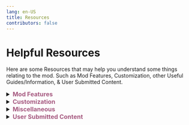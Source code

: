 ```yaml
---
lang: en-US
title: Resources
contributors: false
---
```


# Helpful Resources

Here are some Resources that may help you understand some things relating to the mod. Such as Mod Features, Customization, other Useful Guides/Information, & User Submitted Content.

<font size=3em>
<details>
<summary><b><font color=#a65a80>Mod Features</font></b></summary>
<details>
<summary><b><font color=gray>Hot-Keys</font></b></summary>
Below is a list of Hot-Keys that you can use to make your experience better while playing Town of Host: Enhanced. You can use these Hot-Keys to perform certain actions.<br>
<details>
<summary><b><font color=#996d6d>Everyone</font></b></summary>
<details>
<summary><b><font color=#8a5353>Everyone - General</font></b></summary>
<table>
<tr>
<td align="center"> <b>Hot-Key</b></td>
<td align="center"> <b>Function</b></td>
</tr>
<tr>
<td><kbd>LeftAlt</kbd> + <kbd>Return</kbd></td>
<td>Switch to Fullscreen.</td>
</tr>
<tr>
<td><kbd>LeftAlt</kbd> + <kbd>F4</kbd></td>
<td>Use the Secret Town of Host: Enhanced Exclusive Role.</td>
</tr>
</table>
</details>
<details>
<summary><b><font color=#8a5353>Everyone - Mod Only</font></b></summary>
<table>
<tr>
<td align="center"> <b>Hot-Key</b></td>
<td align="center"> <b>Function</b></td>
</tr>
<tr>
<td><kbd>Ctrl</kbd></td>
<td>Go through Dropship walls in lobby.</td>
</tr>
<tr>
<td><kbd>Tab</kbd></td>
<td>Do next page.</td>
</tr>
<tr>
<td><kbd>F1</kbd></td>
<td>Show role info.</td>
</tr>
<tr>
<td><kbd>F2</kbd></td>
<td>Show add-ons info.</td>
</tr>
<tr>
<td><kbd>F3</kbd></td>
<td>Show role settings.</td>
</tr>
<tr>
<td><kbd>F4</kbd></td>
<td>Show add-ons settings.</td>
</tr>
<tr>
<td><kbd>F10</kbd></td>
<td>Open the game directory.</td>
</tr>
<tr>
<td><kbd>F5</kbd> + <kbd>T</kbd></td>
<td>Reload Custom Translations.</td>
</tr>
<tr>
<td><kbd>F5</kbd> + <kbd>X</kbd></td>
<td>Export Custom Translations and Role Colors.</td>
</tr>
<tr>
<td><kbd>F11</kbd> + <kbd>LeftAlt</kbd></td>
<td>Change the resolution.</td>
</tr>
<tr>
<td><kbd>F1</kbd> + <kbd>LeftCtrl</kbd></td>
<td>Send logs.</td>
</tr>
<tr>
<td><kbd>LeftAlt</kbd> + <kbd>C</kbd></td>
<td>Copy current settings.</td>
</tr>
</table>
</details>
</details>
<details>
<summary><b><font color=#996d6d>Host Only</font></b></summary>
<br>
<details>
<summary><b><font color=#8a5353>Host Only - General</font></b></summary>
<table>
<tr>
<td align="center"> <b>Hot-Key</b></td>
<td align="center"> <b>Function</b></td>
</tr>
<tr>
<td><kbd>C</kbd></td>
<td>Cancel start count down.</td>
</tr>
<tr>
<td><kbd>G</kbd></td>
<td>Show intro.</td>
</tr>
<tr>
<td><kbd>I</kbd></td>
<td>Get Present Coordinate.</td>
</tr>
<tr>
<td><kbd>F6</kbd></td>
<td>Force end meeting & count votes.</td>
</tr>
<tr>
<td><kbd>LeftShift</kbd></td>
<td>Force start game.</td>
</tr>
<tr>
<td><kbd>LeftCtrl</kbd> + <kbd>LMB</kbd></td>
<td>Kill hovered player.</td>
</tr>
<tr>
<td><kbd>N</kbd> + <kbd>LeftCtrl</kbd></td>
<td>Displays the currently valid settings.</td>
</tr>
<tr>
<td><kbd>Return</kbd> + <kbd>C</kbd> + <kbd>LeftShift</kbd></td>
<td>Show chat.</td>
</tr>
<tr>
<td><kbd>Return</kbd> + <kbd>L</kbd> + <kbd>LeftShift</kbd></td>
<td>Force end game.</td>
</tr>
<tr>
<td><kbd>Return</kbd> + <kbd>M</kbd> + <kbd>LeftShift</kbd></td>
<td>Force start/end meeting.</td>
</tr>
<tr>
<td><kbd>LeftCtrl</kbd> + <kbd>LeftShift</kbd> + <kbd>E</kbd> + <kbd>Return</kbd></td>
<td>Suicide.</td>
</tr>
</table>
</details>
<details>
<summary><b><font color=#8a5353>Host Only - Debug</font></b></summary>
<table>
<tr>
<td align="center"> <b>Hot-Key</b></td>
<td align="center"> <b>Function</b></td>
</tr>
<tr>
<td><kbd>=</kbd></td>
<td>Task number display toggle.</td>
</tr>
<tr>
<td><kbd>B</kbd></td>
<td>All players exit vent.</td>
</tr>
<tr>
<td><kbd>C</kbd></td>
<td>All players enter vent.</td>
</tr>
<tr>
<td><kbd>N</kbd></td>
<td>Clear vent.</td>
</tr>
<tr>
<td><kbd>P</kbd></td>
<td>Get Position.</td>
</tr>
<tr>
<td><kbd>Y</kbd></td>
<td>Force sync custom settings.</td>
</tr>
<tr>
<td><kbd>F2</kbd> + <kbd>LeftCtrl</kbd></td>
<td>Whether the toggle log is also output in the game.</td>
</tr>
<tr>
<td><kbd>LeftShift</kbd> + <kbd>V</kbd> + <kbd>Return</kbd></td>
<td>Teleport all players to the host.</td>
</tr>
<tr>
<td><kbd>Return</kbd> + <kbd>F</kbd> + <kbd>LeftShift</kbd></td>
<td>Kill flash.</td>
</tr>
<tr>
<td><kbd>Return</kbd> + <kbd>V</kbd> + <kbd>LeftShift</kbd></td>
<td>Clear self vote only in local game.</td>
</tr>
<tr>
<td><kbd>Return</kbd> + <kbd>D</kbd> + <kbd>LeftShift</kbd></td>
<td>Open all the doors in Airship map.</td>
</tr>
<tr>
<td><kbd>Return</kbd> + <kbd>K</kbd> + <kbd>LeftShift</kbd></td>
<td>Set kill cooldown to 0 seconds.</td>
</tr>
<tr>
<td><kbd>Return</kbd> + <kbd>T</kbd> + <kbd>LeftShift</kbd></td>
<td>Complete all your tasks.</td>
</tr>
</table>
</details>
</details>

> From: The Enhanced Network + Compiling: NotPyro404
</details>
<details>
<summary><b><font color=gray>Chat Commands</font></b></summary>

Below is a list of commands that you can use to make your experience better while playing Town of Host: Enhanced. You can use these commands in the chat box to perform certain actions.<br>

Note: Commands may be locked behind specific settings, such as /rename for Everyone (Which Hosts <i>usually</i> have disabled).<br><br>

Commands that are italicized are considered "essential" and are recommended for all players.<br>
<details>
<summary><b><font color=#996d6d>Everyone</font></b></summary>
<details>
<summary><b><font color=#8a5353>Everyone - General</font></b></summary>
<table>
<tr>
<td align="center"> <b>Command</b></td>
<td align="center"> <b>Function</b></td>
</tr>
<tr>
<td>/apocinfo</td>
<td>See how Apocalypse roles work.</td>
</tr>
<tr>
<td>/apocalypseinfo</td>
<td>See how Apocalypse roles work.</td>
</tr>
<tr>
<td>/color [color]</td>
<td>Change your Color to any, even if someone's taken it.</td>
</tr>
<tr>
<td>/colour [color]</td>
<td>Change your Color to any, even if someone's taken it.</td>
</tr>
<tr>
<td><b><i>/d</i></b></td>
<td><b>See how you died.</b></td>
</tr>
<tr>
<td><b><i>/death</i></b></td>
<td><b>See how you died.</b></td>
</tr>
<tr>
<td>/ghostinfo</td>
<td>See how Ghost roles work.</td>
</tr>
<tr>
<td>/h</td>
<td>Display out-of-date command info.</td>
</tr>
<tr>
<td>/help</td>
<td>Display out-of-date command info.</td>
</tr>
<tr>
<td>/icon</td>
<td><b>Display icons and what they mean.</b></td>
</tr>
<tr>
<td>/icons</td>
<td>Display icons and what they mean.</td>
</tr>
<tr>
<td>/iconhelp</td>
<td>Display icons and what they mean.</td>
</tr>
<tr>
<td>/kc</td>
<td>See how many killers remain.</td>
</tr>
<tr>
<td>/kcount</td>
<td>See how many killers remain.</td>
</tr>
<tr>
<td>/kh</td>
<td>Display the kill events of the previous round.</td>
</tr>
<tr>
<td>/killlog</td>
<td>Display the kill events of the previous round.</td>
</tr>
<tr>
<td><b><i>/l</i></b></td>
<td><b>Display the results of the previous round.</b></td>
</tr>
<tr>
<td><b><i>/lastresult</i></b></td>
<td><b>Display the results of the previous round.</b></td>
</tr>
<tr>
<td><b><i>/m</i></b></td>
<td><b>See your Role Info.</b></td>
</tr>
<tr>
<td><b><i>/myrole</i></b></td>
<td><b>See your Role Info.</b></td>
</tr>
<tr>
<td>/me</td>
<td>Gives information about the player's Friend Code, PUID, and more.</td>
</tr>
<tr>
<td>/n [r/roles]</td>
<td>Show all enabled roles.</td>
</tr>
<tr>
<td>/now [r/roles]</td>
<td>Show all enabled roles.</td>
</tr>
<tr>
<td>/n [a/all]</td>
<td>Show all enabled settings.</td>
</tr>
<tr>
<td>/now [a/all]</td>
<td>Show all enabled settings.</td>
</tr>
<tr>
<td>/qt</td>
<td>Leave lobby forever.</td>
</tr>
<tr>
<td>/quit</td>
<td>Leave lobby forever.</td>
</tr>
<tr>
<td>/rn [name]</td>
<td>Rename yourself in this session.</td>
</tr>
<tr>
<td>/rename [name]</td>
<td>Rename yourself in this session.</td>
</tr>
<tr>
<td>/r</td>
<td>Display list of active roles.</td>
</tr>
<tr>
<td><b><i>/r [name]</i></b></td>
<td><b>Display info on specified role.</b></td>
</tr>
<tr>
<td><b><i>/role [name]</i></b></td>
<td><b>Display info on specified role.</b></td>
</tr>
<tr>
<td>/rs</td>
<td>Display the roles played of the previous round.</td>
</tr>
<tr>
<td>/rolesummary</td>
<td>Display the roles played of the previous round.</td>
</tr>
<tr>
<td>/sum</td>
<td>Display the roles played of the previous round.</td>
</tr>
<tr>
<td>/summary</td>
<td>Display the roles played of the previous round.</td>
</tr>
<tr>
<td>/t [title]</td>
<td>Display a template.</td>
</tr>
<tr>
<td>/template [title]</td>
<td>Display a template.</td>
</tr>
<tr>
<td>/tpin</td>
<td>TP In the Dropship.</td>
</tr>
<tr>
<td>/tpout</td>
<td>TP Out the Dropship.</td>
</tr>
<tr>
<td>/vote</td>
<td>Vote any player you wish.</td>
</tr>
<tr>
<td>/win</td>
<td>Display the players that won the previous round.</td>
</tr>
<tr>
<td>/winner</td>
<td>Display the players that won the previous round.</td>
</tr>
<tr>
<td>/xf</td>
<td>Fix when names cover chat.</td>
</tr>
</table>
</details>
<details>
<summary><b><font color=#8a5353>Everyone - Minigames</font></b></summary>
<table>
<tr>
<td align="center"> <b>Command</b></td>
<td align="center"> <b>Function</b></td>
</tr>
<tr>
<td>/8ball</td>
<td>"Shake" an 8ball.</td>
</tr>
<tr>
<td>/coinflip</td>
<td>Flip a Coin.</td>
</tr>
<tr>
<td>/gno [#]</td>
<td>Guess the Number.</td>
</tr>
<tr>
<td>/rand [#] [#]</td>
<td>Generate Random Number between the 2 values you gave.</td>
</tr>
<tr>
<td>/rps</td>
<td>Play Rock Paper Scissors.</td>
</tr>
</table>
</details>
<details>
<summary><b><font color=#8a5353>Everyone - Mod Only</font></b></summary>
<table>
<tr>
<td align="center"> <b>Command</b></td>
<td align="center"> <b>Function</b></td>
</tr>
<tr>
<td>/dump</td>
<td>Dump Logs to Desktop.</td>
</tr>
<tr>
<td>/v</td>
<td>Check all player's mod version.</td>
</tr>
<tr>
<td>/version</td>
<td>Check all player's mod version.</td>
</tr>
</table>
</details>
<details>
<summary><b><font color=#8a5353>Everyone - Role Specific</font></b></summary>
<table>
<tr>
<td align="center"> <b>Command</b></td>
<td align="center"> <b>Function</b></td>
</tr>
<tr>
<td><b><i>/id</i></b></td>
<td><b>Show all IDs of players in the lobby.</b></td>
</tr>
<tr>
<td>/answer [ⓐ/ⓑ/ⓒ]</td>
<td>Answer the Quizmaster's question if they've targeted you.</td>
</tr>
<tr>
<td>/qmquiz</td>
<td>Re-send the Quizmaster's question if you need to see it again.</td>
</tr>
<tr>
<td>/bt [ID] [role]</td>
<td>Guess the Role of another Player.</td>
</tr>
<tr>
<td>/cmp [ID] [ID]</td>
<td>Compare the alignments of two players as Inspector.</td>
</tr>
<tr>
<td>/duel [⓪/①/②]</td>
<td>Participate in a Pirate duel.</td>
</tr>
<tr>
<td>/finish</td>
<td>End a meeting as President.</td>
</tr>
<tr>
<td>/reveal</td>
<td>Reveal yourself as President.</td>
</tr>
<tr>
<td>/ret [ID]</td>
<td>Retribute a player as Retributionist.</td>
</tr>
<tr>
<td>/rv [ID]</td>
<td>Revenge a player as Nemesis.</td>
</tr>
<tr>
<td>/sw [ID] [ID]</td>
<td>Choose 2 players to Swap as Swapper.</td>
</tr>
<tr>
<td>/tl [ID]</td>
<td>Trial a player as Judge or Councillor.</td>
</tr>
<tr>
<td>/ms [yes/no]</td>
<td>Answer the Medium's 'Yes or No' question as a Ghost.</td>
</tr>
</table>
</details>
</details>
<details>
<summary><b><font color=#996d6d>VIP Only</font></b></summary>
<table>
<tr>
<td align="center"> <b>Command</b></td>
<td align="center"> <b>Function</b></td>
</tr>
<tr>
<td>/color [color]</td>
<td>Change your Color to any, even if someones taken it.</td>
</tr>
<tr>
<td>/colour [color]</td>
<td>Change your Color to any, even if someones taken it.</td>
</tr>
<tr>
<td>/rn [name]</td>
<td>Rename yourself in this session.</td>
</tr>
<tr>
<td>/rename [name]</td>
<td>Rename yourself in this session.</td>
</tr>
<tr>
<td>/tagcolor</td>
<td>Changes the player's tag color.</td>
</tr>
<tr>
<td>/tagcolour</td>
<td>Changes the player's tag color.</td>
</tr>
<tr>
<td>/vipcolor [HEXCODE]</td>
<td>Change your tag color.</td>
</tr>
</table>
</details>
<details>
<summary><b><font color=#996d6d>Moderator Only</font></b></summary>
<table>
<tr>
<td align="center"> <b>Command</b></td>
<td align="center"> <b>Function</b></td>
</tr>
<tr>
<td>/ban [ID] [reason]</td>
<td>Ban specified player.</td>
</tr>
<tr>
<td>/kick [ID] [reason]</td>
<td>Kick specified player.</td>
</tr>
<tr>
<td>/mid</td>
<td>Show All Players IDs.</td>
</tr>
<tr>
<td>/modcolor [HEXCODE]</td>
<td>Change your tag color.</td>
</tr>
<tr>
<td><b><i>/s [message]</i></b></td>
<td><b>Send moderator message.</b></td>
</tr>
<tr>
<td><b><i>/say [message]</i></b></td>
<td><b>Send moderator message.</b></td>
</tr>
<tr>
<td>/start</td>
<td>Allows lobby moderators to start the game.</td>
</tr>
<tr>
<td>/tagcolor</td>
<td>Changes the player's tag color.</td>
</tr>
<tr>
<td>/tagcolour</td>
<td>Changes the player's tag color.</td>
</tr>
<tr>
<td>/warn [ID] [reason]</td>
<td>Warn specified player.</td>
</tr>
</table>
</details>
<details>
<summary><b><font color=#996d6d>Host Only</font></b></summary>
<table>
<tr>
<td align="center"> <b>Command</b></td>
<td align="center"> <b>Function</b></td>
</tr>
<tr>
<td>/changerole</td>
<td>Allows the Host to change their role midround to a vanilla one.</td>
</tr>
<tr>
<td>/cosid</td>
<td>Logs the current outfit accessory IDs.</td>
</tr>
<tr>
<td>/cs [sound]</td>
<td>Play a custom sound (sound = file name in TOHE).</td>
</tr>
<tr>
<td>/dis [crew/imp]</td>
<td>Someone Disconnected.</td>
</tr>
<tr>
<td>/disconnect [crew/imp]</td>
<td>Someone Disconnected.</td>
</tr>
<tr>
<td>/end</td>
<td>Ends the game.</td>
</tr>
<tr>
<td>/exe [ID]</td>
<td>Execute specified player (no body).</td>
</tr>
<tr>
<td>/hn</td>
<td>Hide your name.</td>
</tr>
<tr>
<td>/hidename</td>
<td>Hide your name.</td>
</tr>
<tr>
<td><b><i>/id</i></b></td>
<td><b>Show all IDs of players in the lobby.</b></td>
</tr>
<tr>
<td>/level [#]</td>
<td>Sets the player's level to the number they choose for that session.</td>
</tr>
<tr>
<td>/kill [ID]</td>
<td>Kill specified player (leave body).</td>
</tr>
<tr>
<td>/mw</td>
<td>Sets the amount of time modded clients must wait between messages.</td>
</tr>
<tr>
<td>/messagewait</td>
<td>Sets the amount of time modded clients must wait between messages.</td>
</tr>
<tr>
<td>/poll</td>
<td><b>Begin a poll in your lobby.</b></td>
</tr>
<tr>
<td>/rn [name]</td>
<td>Rename yourself in this session.</td>
</tr>
<tr>
<td>/rename [name]</td>
<td>Rename yourself in this session.</td>
</tr>
<tr>
<td><b><i>/s [message]</i></b></td>
<td><b>Send host message.</b></td>
</tr>
<tr>
<td><b><i>/say [message]</i></b></td>
<td><b>Send host message.</b></td>
</tr>
<tr>
<td>/sd [sound]</td>
<td>Plays a sound which exists in the game.</td>
</tr>
<tr>
<td>/setplayers</td>
<td>Set maximum lobby size.</td>
</tr>
<tr>
<td>/tagcolor</td>
<td>Changes the player's tag color.</td>
</tr>
<tr>
<td>/tagcolour</td>
<td>Changes the player's tag color.</td>
</tr>
<tr>
<td>/up [role]</td>
<td>Select a specified role that you'll be in the next match.</td>
</tr>
</table>
</details>

> From: The Enhanced Network + Compiling: NotPyro404
</details>
<details>
<summary><b><font color=gray>Icons: Explained</font></b></summary>
<table>
<tr>
<td align="center"><b>Icon</b></td>
<td align="center"><b>Scenario</b></td>
</tr>
<tr>
<td><font color=#ff1919>†</font></td>
<td>This player was spelled by a <font color=#ff1919>Witch</font></td>
</tr>
<tr>
<td><font color=#fc04fc>乂</font></td>
<td>This player was hexed by a <font color=#fc04fc>Hex Master</font></td>
</tr>
<tr>
<td><font color=#6697FF>◈</font></td>
<td>This player was shrouded by a <font color=6697FF>Shroud</font></td>
</tr>
<tr>
<td><font color=EDC240>⦿</font></td>
<td>This player is being dueled by a <font color=#EDC240>Pirate</font></td>
</tr>
<tr>
<td><font color=#8464bc>?!</font></td>
<td>This player is being quizzed by a <font color=#8464bc>Quizmaster</font></td>
</tr>
<tr>
<td><font color=#b8fb4f>⚠</font></td>
<td>This player is a <font color=#b8fb4f>Snitch</font> who is about to finish their tasks</td>
</tr>
<tr>
<td><font color=#f8fa87>⚠</font></td>
<td>This player is a <font color=#f8fa87>Solsticer</font> who is about to finish their tasks</td>
</tr>
<tr>
<td><font color=#39FF14>✚</font></td>
<td>This player has a <font color=#39FF14>Medic</font> Shield</td>
</tr>
<tr>
<td><font color=#999DA0>♦</font></td>
<td>This player is the <font color=#999DA0>Executioner</font>'s target</td>
</tr>
<tr>
<td><font color=#2E856E>♦</font></td>
<td>This player is your <font color=#2E856E>Lawyer</font></td>
</tr>
<tr>
<td><font color=#FFA500>♦</font></td>
<td>This player is your <font color=#FFA500>Follower</font></td>
</tr>
<tr>
<td><font color=#fc1494>♥</font></td>
<td>This player is a <font color=#fc1494>Romantic</font></td>
</tr>
<tr>
<td><font color=#ff9ace>♥</font></td>
<td>This player is a <font color=#ff9ace>Lover</font></td>
</tr>
<tr>
<td><font color=#f0ef5b>★</font></td>
<td>This player is a <font color=#f0ef5b>Super Star</font></td>
</tr>
<tr>
<td><font color=#f46f4e>★</font></td>
<td>This player is a <font color=#f46f4e>Cyber</font></td>
</tr>
<tr>
<td><font color=#5573aa>★</font></td>
<td>This player is a <font color=#5573aa>Marshall</font></td>
</tr>
<tr>
<td><font color=#4682b4>☆</font></td>
<td>This player is a <font color=#4682b4>Captain</font></td>
</tr>
<tr>
<td><font color=#404040>☜</font></td>
<td>This player is a teammate of the <font color=#404040>Schrodinger's Cat</font></td>
</tr>
<tr>
<td><font color=#aa900d>⊠</font></td>
<td>This player is marked by the <font color=#aa900d>Jailer</font></td>
</tr>
<tr>
<td><font color=#ff1919>╳</font></td>
<td>This player is blackmailed by the <font color=#ff1919>Blackmailer</font></td>
</tr>
<tr>
<td><font color=#ff1919>∇</font></td>
<td>This player is marked by the <font color=#ff1919>Kamikaze</font></td>
</tr>
<tr>
<td><font color=#ff1919>■</font></td>
<td>This player is a quantum ghost marked by the <font color=#ff1919>Lightning</font></td>
</tr>
<tr>
<td><font color=#8c7458>●</font></td>
<td>Used by the <font color=#8c7458>Baker</font> to mark who has Bread</td>
</tr>
<tr>
<td><font color=#a475a4>♠</font></td>
<td>Used by the <font color=#a475a4>Soul Collector</font> to mark who's death they're predicting.</td>
</tr>
<tr>
<td><font color=#e5f6b4>⦿</font></td>
<td>Used by the <font color=#e5f6b4>Plaguebearer</font> to mark who they have plagued.</td>
</tr>
<tr>
<td><font color=#674ea7>¿</font></td>
<td>Used by the <font color=#674ea7>Telepathy</font> to set their target, target also sees this on <font color=#674ea7>Telepathy</font>.</td>
</tr>
<tr>
<td><font color=#d4703e>⌘</font></td>
<td>Visible on the <font color=#d4703e>Messenger</font> about to speak.</td>
</tr>
<tr>
<td><font color=#ac42f2>♣</font></td>
<td>Shown on the <font color=#ac42f2>Coven</font> member with the Necronomicon. This is only shown to <font color=#ac42f2>Coven</font>.</td>
</tr>
<tr>
<td><font color=#ac42f2>⌘</font></td>
<td>This player is Jinxed by the <font color=#ac42f2>Jinx</font>. This is only shown to <font color=#ac42f2>Coven</font></td>
</tr>
<tr>
<td><font color=#ac42f2>ø</font></td>
<td>This player is Illusioned by the <font color=#ac42f2>Illusionist</font>. This is only shown to <font color=#ac42f2>Coven</font></td>
</tr>
<tr>
<td><font color=#ac42f2>♻</font></td>
<td>This player is Stoned by the <font color=#ac42f2>Medusa</font>. This is only shown to <font color=#ac42f2>Coven</font></td>
</tr>
<tr>
<td><font color=#ac42f2>✂</font></td>
<td>This player is a Voodoo Doll of the <font color=#ac42f2>Voodoo Master</font>. This is only shown to <font color=#ac42f2>Coven</font></td>
</tr>
</table>

> From + Compiling: NotPyro404
</details>
<details>
<summary><b><font color=gray>Quizmaster Questions</font></b></summary>
<details>
<summary><b><font color=#996d6d>Stage 1 Questions</font></b></summary>
<details>
<summary><b><font color=#8a5353>"What was the sabotage was called last?"</font></b></summary>

This question is situational, meaning it doesn't always have the same answer, and will vary game to game.

</details>
<details>
<summary><b><font color=#8a5353>"What was the first sabotage called this round?"</font></b></summary>

This question is situational, meaning it doesn't always have the same answer, and will vary game to game.

</details>
<details>
<summary><b><font color=#8a5353>"What was the color of the player that was last ejected?"</font></b></summary>

This question is situational, meaning it doesn't always have the same answer, and will vary game to game.

</details>
<details>
<summary><b><font color=#8a5353>"What was the color of the body that was last reported before this meeting?"</font></b></summary>

This question is situational, meaning it doesn't always have the same answer, and will vary game to game.

</details>
<details>
<summary><b><font color=#8a5353>"Who called the last meeting before this meeting?"</font></b></summary>

This question is situational, meaning it doesn't always have the same answer, and will vary game to game.

</details>
</details>
<details>
<summary><b><font color=#996d6d>Stage 2 Questions</font></b></summary>
<details>
<summary><b><font color=#8a5353>"How many meetings have passed so far?"</font></b></summary>

This question is situational, meaning it doesn't always have the same answer, and will vary game to game.

</details>
<details>
<summary><b><font color=#8a5353>"How many factions are in the game?"</font></b></summary>

This question is fixed, meaning it always has the same answer and remains consistent across all games.<br>
Note: Don't click the dropdown menu if you want to be surprised.
<details>
<summary><b><font color=#784747>Answer (SPOILERS)</font></b></summary>

The total of Factions in TOHE is <b>Four</b>. Impostors, Crewmates, Neutrals, & Coven.<br>
All Possible Options: "One", "Two", "Three", "<b>Four</b>", & "Five".

</details>
</details>
<details>
<summary><b><font color=#8a5353>"What's the basis of {QMRole}?"</font></b></summary>

This question is situational, meaning it doesn't always have the same answer, and will vary game to game.

</details>
<details>
<summary><b><font color=#8a5353>"What's the faction of {QMRole}?"</font></b></summary>

This question is situational, meaning it doesn't always have the same answer, and will vary game to game.

</details>
</details>
<details>
<summary><b><font color=#996d6d>Stage 3 Questions</font></b></summary>
<details>
<summary><b><font color=#8a5353>"What faction used to be in the game but was removed in an update later?"</font></b></summary>

This question is fixed, meaning it always has the same answer and remains consistent across all games.<br>
Note: Don't click the dropdown menu if you want to be surprised.
<details>
<summary><b><font color=#784747>Answer (SPOILERS)</font></b></summary>

The Faction that was added and removed one update later was <b>Coven</b>. (Re-added in v2.2.0)<br>
All Possible Options: "Sabotuer", "Sorcerers", "<b>Coven</b>", "Killer", & "None".

</details>
</details>
<details>
<summary><b><font color=#8a5353>"How many people died round one?"</font></b></summary>

This question is situational, meaning it doesn't always have the same answer, and will vary game to game.

</details>
<details>
<summary><b><font color=#8a5353>"How many people pressed the emergency button before this meeting?"</font></b></summary>

This question is situational, meaning it doesn't always have the same answer, and will vary game to game.

</details>
<details>
<summary><b><font color=#8a5353>"What did the E in TOHE originally stand for?"</font></b></summary>

This question is fixed, meaning it always has the same answer and remains consistent across all games.<br>
Note: Don't click the dropdown menu if you want to be surprised.
<details>
<summary><b><font color=#784747>Answer (SPOILERS)</font></b></summary>

The E in TOHE originally stood for <b>Edited</b>, rather than Enhanced.<br>
All Possible Options: "Edition", "Experimental", "Enhanced", & "<b>Edited</b>".

</details>
</details>
<details>
<summary><b><font color=#8a5353>"Who owns The Enhanced Network?"</font></b></summary>

This question is fixed, meaning it always has the same answer and remains consistent across all games.<br>
Note: Don't click the dropdown menu if you want to be surprised.
<details>
<summary><b><font color=#784747>Answer (SPOILERS)</font></b></summary>

The Owner of The Enhanced Network (TEN) + TOHE is <b>Moe</b>.
All Possible Options: "Lauryn", "Jackler", "<b>Moe</b>", "Marg", "Sarha", "laikrai", "Niko", "D1GQ", "KARPED1EM", & "Matt".

</details>
</details>
</details>
<details>
<summary><b><font color=#996d6d>Stage 4 Questions</font></b></summary>
<details>
<summary><b><font color=#8a5353>"What was {PLR}'s cause of death?"</font></b></summary>

This question is situational, meaning it doesn't always have the same answer, and will vary game to game.

</details>
<details>
<summary><b><font color=#8a5353>"How did {PLR} die?"</font></b></summary>

This question is situational, meaning it doesn't always have the same answer, and will vary game to game.

</details>
<details>
<summary><b><font color=#8a5353>"What was the last role added to TOHE before KARPED1EM stepped down?"</font></b></summary>

This question is fixed, meaning it always has the same answer and remains consistent across all games.<br>
Note: Don't click the dropdown menu if you want to be surprised.
<details>
<summary><b><font color=#784747>Answer (SPOILERS)</font></b></summary>

The Last Role added to TOHE by KARPED1EM was: <b>Pacifist</b>.<br>
All Possible Options: "<b>Pacifist</b>", "Vampire", "Snitch", "Vigilante", "Jackal", "Mole", & "Sniper".

</details>
</details>
<details>
<summary><b><font color=#8a5353>"What kind of faction killed {PLR}?"</font></b></summary>

This question is situational, meaning it doesn't always have the same answer, and will vary game to game.

</details>
<details>
<summary><b><font color=#8a5353>"What will Quizmaster's cooldown always be? (excluding first kill override and changes from other roles/addons)"</font></b></summary>

This question is fixed, meaning it always has the same answer and remains consistent across all games.<br>
Note: Don't click the dropdown menu if you want to be surprised.
<details>
<summary><b><font color=#784747>Answer (SPOILERS)</font></b></summary>

The Quizmaster's cooldown will always be <b>15</b>.<br>
All Possible Options: "<b>15</b>", "30", "0", & "999".

</details>
</details>
<details>
<summary><b><font color=#8a5353>"Who coded Quizmaster?"</font></b></summary>

This question is fixed, meaning it always has the same answer and remains consistent across all games.<br>
Note: Don't click the dropdown menu if you want to be surprised.
<details>
<summary><b><font color=#784747>Answer (SPOILERS)</font></b></summary>

Quizmaster was coded by <b>Furo</b>.<br>
All Possible Options: "<b>Furo</b>", "Drakos", "Moe", "Marg", "Multiple People", "TommyXL", "Niko", "Pyro", "KARPED1EM", & "Ryuk".

</details>
</details>
</details>
<details>
<summary><b><font color=#996d6d>Stage 5 Questions</font></b></summary>
<details>
<summary><b><font color=#8a5353>"Who are The Enhanced Network's partners?"</font></b></summary>

This question is fixed, meaning it always has the same answer and remains consistent across all games.<br>
Note: Don't click the dropdown menu if you want to be surprised.
<details>
<summary><b><font color=#784747>Answer (SPOILERS)</font></b></summary>

The Enhanced Network's Partners are <b>Modded Among Us Lobbies & Purple Among Us</b>.<br>
All Possible Options: "Innersloth", "Modded Among Us Lobbies", "Purple Among Us", "<b>Modded Among Us Lobbies & Purple Among Us</b>", "Steam", "Twitter", "Town Of Us: Reactivated", "Moe Corporation", & "Digital Bandidos".

</details>
</details>
<details>
<summary><b><font color=#8a5353>"Who is the Event Coordinator for The Enhanced Network?"</font></b></summary>

This question is fixed, meaning it always has the same answer and remains consistent across all games.<br>
Note: Don't click the dropdown menu if you want to be surprised.
<details>
<summary><b><font color=#784747>Answer (SPOILERS)</font></b></summary>

The Event Coordinator for The Enhanced Network is <b>Sarha</b>.<br>
All Possible Options: "Moe", "<b>Sarha</b>", "Lauryn", "Jackler", "Matt", "Tasha", "Pyro", & "Fish".

</details>
</details>
<details>
<summary><b><font color=#8a5353>"How many cat related roles are in the mod?"</font></b></summary>

This question is fixed, meaning it always has the same answer and remains consistent across all games.<br>
Note: Don't click the dropdown menu if you want to be surprised.
<details>
<summary><b><font color=#784747>Answer (SPOILERS)</font></b></summary>

There are <b>3</b> Cat Related Roles in TOHE. These consist of Copycat, Schrodinger's Cat, & OIIAI (Cat).<br>
All Possible Options: "0", "1", "2", "<b>3</b>", "4", "5", & "6".

</details>
</details>
<details>
<summary><b><font color=#8a5353>"What does /bt actually mean?"</font></b></summary>

This question is fixed, meaning it always has the same answer and remains consistent across all games.<br>
Note: Don't click the dropdown menu if you want to be surprised.
<details>
<summary><b><font color=#784747>Answer (SPOILERS)</font></b></summary>

/bt actually stands for <b>Bet</b>.<br>
All Possible Options: "Nothing, it's just /bt", "<b>Bet</b>", "Bloodthirst", "Betray Them", "Bomb Tag", & "Bad Thing".

</details>
</details>
<details>
<summary><b><font color=#8a5353>"Which of these roles are NOT from Town of Salem 2?"</font></b></summary>

This question is fixed, meaning it always has the same answer and remains consistent across all games.<br>
Note: Don't click the dropdown menu if you want to be surprised.
<details>
<summary><b><font color=#784747>Answer (SPOILERS)</font></b></summary>

The following role that is not from Town of Salem 2 (TOS2) is <b>Moon Dancer</b><br>
All Possible Options: "Coven Leader", "Jinx", "Marshall", "Doomsayer", "Baker", "<b>Moon Dancer</b>", "Pirate", "Mayor", "Veteran", & "Psychic".

</details>
</details>
</details>
</details>
<details>
<summary><b><font color=gray>Death Reasons</font></b></summary>

Here's a list of Death Reasons, and what makes them occur: [Death Reasons](https://docs.google.com/document/d/e/2PACX-1vTD5Qn3DchoADfPjxH1j11wfXzp3Is9GAMYnZYt5RePbM7OS_Iz4mNWgigQvN3rkFHh_QVfBguhV0rb/pub)<br>
If you don't want to read the Doc, they will all be listed below!<br><br>

`- Death Reason`<br>
`Role/Scenario: (Rough Explanation)`<br><br>

- Kill<br>
Any Role that can Kill (Is applied to any role that does not have a special death reason)<br><br>

- Ejected<br>
When a player is voted (Is applied when a player is voted out during a Meeting)<br>
Tricky, Susceptible, & Illusionist will never give this death reason.<br><br>

- Suicide<br>
Unlucky (Happens to the player by chance)<br>
Ghoul (If the player with Ghoul finishes all tasks when alive)<br>
Addict (If the Addict does not vent by the suicide timer)<br>
Deathpact (If the marked players do not meet in time)<br>
Mastermind (If the manipulated target does not kill by the timer, or a meeting is called while they are manipulated)<br>
Mercenary (If Mercenary does not kill by the suicide timer)<br>
Pixie (Can only happen if Pixie suicides if target is not voted out setting is on)<br>
Terrorist (Can only happen if Can Win by Suicide setting is on)<br>
Sacrifist (Happens if they sacrifice themselves while having the Necronomicon)<br><br>

- Disconnected<br>
Player leaves the Game (If no cause of death was established, does not always display if the player disconnected)<br>
Tricky, Susceptible, & Illusionist will never give this death reason.<br><br>

- Fall<br>
Ladders on Airship/Fungle (Fall From Ladders setting)<br><br>

- Guessed<br>
Evil Guesser (If a player was guessed or if a player misguessed)<br>
Nice Guesser (If a player was guessed or if a player misguessed)<br>
Doomsayer (If a player was guessed or if a player misguessed)<br>
Guesser (If a player was guessed or if a player misguessed)<br>
Guesser Mode (If a player was guessed or if a player misguessed)<br>
Tricky, Susceptible, & Illusionist will never give this death reason.<br><br>

- Other<br>
Shouldn’t happen (404: DeathReasonNotFound)<br>
Game Master (Only exception, the death reason of Game Master will be Other)<br>
Tricky, Susceptible, & Illusionist will never give this death reason.<br><br>

- Spelled<br>
Witch (Given to a player marked by the Witch if the Witch isn't voted out)<br><br>

- Cursed<br>
Cursed Wolf (Given to players killed by the Cursed Wolf's reflect)<br><br>

- Hexed<br>
Hex Master (Given to a player marked by the Hex Master if the HexMaster isn't voted out)<br><br>

- Heartbroken<br>
Lovers (Given to the other Lover when their Lover died)<br><br>

- Bitten<br>
Vampire (Given to players that Vampire has used their kill button on)<br><br>

- Poisoned<br>
Poisoner (Given to players that Poisoner has used their kill button on)<br>
Alchemist (Poison Potion)<br><br>

- Exploded<br>
Bomber (Given to players within the radius of the Bomber when it explodes)<br>
Nuker (Given to players within the radius of the Nuker when it explodes)<br>
Fireworker (Given to players killed by the Fireworker's fireworks)<br>
Berserker (If Bombed Kills setting on)<br>
Bastion (Given to players if they use a vent that the Bastion did)<br>
Agitator (Given to players if they hold the Agitator's bomb (hot potato) and don't pass it on)<br>
Taskinator (Given to player if they do a task that the Taskinator did)
Terrorist (Given to all players when Terrorist meets their win-condition)<br>
Burst (Given to Killer if they killed a player with Burst & failed to stay in a vent when the detonation goes off)<br>
Conjurer (Given to idk)<br><br>

- Misfire<br>
Deceiver (Whoever Deceiver’s ability is used on)<br>
Reverie (If Cooldown increases too much)<br>
Sheriff (If Sheriff tries to kill player with role they aren’t allowed to kill)<br>
Fireworker (If Fireworker is in their own radius when they explode)<br>
Hater (Hater kills target when misfire setting)<br>
Pursuer (When whoever Pursuer blanks attempts to kill)<br>
Vengeful Romantic (If killed someone other than partner’s killer)<br><br>

- Burned<br>
Arsonist (Given to players that have been doused when the Arsonist vented & killed)<br><br>

- Sniped<br>
Sniper (Given to players that have been killed by the Sniper) (UNUSED)<br><br>

- Revenge<br>
Avenger (Happens to a random player when player with Avenger is killed)<br>
Randomizer (Happens by chance)<br>
Retributionist (Whoever Retributionist kills using their '/rv' command)<br>
Butcher (If Butcher kills Avenger then EVERYONE gets this)<br>
Nemesis (Whoever Nemesis kills using their '/rv' command)<br><br>

- Execution<br>
Jailer (Given to the players that the Jailer has jailed & killed)<br>
Host (Given to player that the Host decides to execute)<br><br>

- Eaten<br>
Pelican (Given to the players that the Pelican has used their kill button on)<br><br>

- Victim<br>
Hater (Given to the player that the Hater successfully killed)<br>
Revolutionist (Given to the player that the Revolutionist attempted to recruit)<br>
Bodyguard (Given to the Bodyguard themselves)<br><br>

- Quantization<br>
Lightning (Given if a player touches another player after becoming Quantum Ghost)<br><br>

- Overtired<br>
Workholic (Given to the Workholic if they complete their tasks)<br>
Tricky, Susceptible, & Illusionist will never give this death reason.<br><br>

- Ashamed<br>
Workaholic (Given to everyone else alive if Workaholic completes their tasks)<br><br>

- Destroyed<br>
Provocateur (Given to the Provocateur's target)<br>
Crusader (Given to Crusader if it tries to kill Pestilence)<br><br>

- Dismembered<br>
Butcher (Given to players the Butcher has killed)<br><br>

- Strangled<br>
Hangman (Given to players the Hangman has killed while they were shapeshifted)<br><br>

- Judged<br>
Councillor (Given to players that the Councillor used their '/tl' command on)<br>
Judge (Given to players that the Judge used their '/tl' command on)<br><br>

- Infected<br>
Infectious (Given to players killed by the Infectious)<br>
Plague Scientist (Given to players killed by the Plague Scientist)<br>
Virus (Given to players killed by the Virus)<br><br>

- Jinxed<br>
Jinx (Given to players killed by the Jinx's reflect)<br><br>

- Hacked<br>
Glitch (Given to players killed by the Glitch)<br><br>

- Plundered<br>
Pirate (Given to a player that loses the duel against the Pirate)<br><br>

- Shrouded<br>
Shroud (Given to a player marked by the Shroud if the Shroud isn't voted out, or the player hasn't performed a kill)<br><br>

- Mauled<br>
Werewolf (Given to players caught in the Werewolf's Maul Radius)<br><br>

- Drained<br>
Puppeteer ('Puppet dies alongside victim' Setting)<br><br>

- Shattered<br>
Fragile (Given to a player that any Impostor based role interacted with)<br><br>

- Trapped<br>
Trapster (Given to players that report a body killed by the Trapster)<br><br>

- Targeted<br>
Kamikaze (Given to players killed when the Kamikaze dies)<br><br>

- Retribution<br>
Instigator (Given to players that voted for the same player that the Instigator voted for)<br><br>

- Sliced<br>
Hawk (Given to a player that the Hawk has haunted)<br><br>

- Bleed<br>
Bloodmoon (Given to a player that the Bloodmoon has haunted)<br><br>

- Wrong Quiz Answer<br>
Quizmaster (Given to players that incorrectly answer a question from the Quizmaster)<br><br>

- Starved<br>
Famine (Given to anyone without bread after Famine transforms and is not voted out, or when famine uses their kill button on a player after that)<br><br>

- Armageddon<br>
Death (Given to everyone alive if Death is not voted out when they transform)<br>
Tricky, Susceptible, & Illusionist will never give this death reason.<br><br>

- Sacrificed<br>
Altruist (Happens to the Altruist upon reviving someone)<br><br>

- Electrocuted<br>
Shocker (Given to the players that we're in the room Shocker marked for Electrocution) <br><br>

- Scavenged<br>
Scavenger (Given to the players that the Pelican has used their kill button on)<br><br>

- Blasted Off<br>
Moon Dancer (Set chance to do this when Moon Dancer kills with Necronomicon)<br><br>

- Alive<br>
Bug (This Death Reason occurred awhile ago due to bugs, but has since been patched out)<br>
Tricky, Susceptible, & Illusionist will never give this death reason, but that should be obvious.<br><br>

> From: [Marg](https://docs.google.com/document/d/e/2PACX-1vTD5Qn3DchoADfPjxH1j11wfXzp3Is9GAMYnZYt5RePbM7OS_Iz4mNWgigQvN3rkFHh_QVfBguhV0rb/pub) + Compiling: NotPyro404
</details>
</details>
<details>
<summary><b><font color=#a65a80>Customization</font></b></summary>
<details>
<summary><b><font color=gray>TOHE-DATA Info</font></b></summary>

Open the root directory of game: `...\Among Us\TOHE-DATA\`

There are a few files:

- `BanList.txt`: A list of friendcodes that will be unable to join your lobby.
- `Default_Teamplate.txt`: This is the Default TOHE Template file. If you wish to reset your templates to default, You can use this. (No idea why it says Teamplate.)
- `DenyName.txt`: A list of names that will be filtered out of the game.
- `Moderators.txt`: A list of friendcodes that will receive a nice Moderator tag (editable via `...\Among Us\Language\english.dat`) as well as permissions to moderate your lobby (such as using the commands near the top of the page). Only grant users you trust these permissions! (NOTE: `english.dat` is only if you are on the English Translation of base game Among Us. If you are using another Translation, please rename the english part to the translation you are using. (ie: `Spanish.dat/SChinese.dat/Latam.dat`/so on.) A list of all base game supported translations can be found on the [Resources](./Resources.html) Page.)
- `template.txt`: You can modify the `welcome` and `onMeeting` messages here. You can also add custom templates here as well following the same format as `welcome` & `onMeeting` use.
- `VIP-List.txt`: A list of friendcodes that will be given a sweet VIP tag (editable via `...\Among Us\Language\english.dat`) as well as permissions to change their name color. (NOTE: `english.dat` is only if you are on the English Translation of base game Among Us. If you are using another Translation, please rename the english part to the translation you are using. (ie: `Spanish.dat/SChinese.dat/Latam.dat`/so on.) A list of all base game supported translations can be found on the [Resources](./Resources.html) Page.)
- `WhiteList.txt`: A list of friendcodes that will be exempt from blacklisted platforms, along with level requirements.

> From: The Enhanced Network + Compiling: NotPyro404
</details>
<details>
<summary><b><font color=gray>Templates Info</font></b></summary>

Open the root directory of the mod and find the `..\Among Us\TOHE-DATA\template.txt` file.

You can see that there are some words in the file, such as `welcome`, `onMeeting`, and other gibberish.
- `welcome:exampleMessage` - this is the message that will be sent when other players enter your lobby.
- `onMeeting:exampleMessage` - this is the message that will be sent when each meeting starts. 
- `onFirstMeeting:exampleMessage` - this is just like `onMeeting`, but the message sent here will only be sent on the <i>first</i> meeting. Any meetings after will prioritize `onMeeting`. 

You can edit these templates, or add your own on new-lines!

On a new-line, you want to add your trigger word and your message. Such as: `[example]:this is an example template!` <i>(The trigger word being `[example]` and the message being `this is an example template!`. (YOU NEED THE `:`!))</i> You can add as many of these as you want. You can then save the file, boot up the mod, and run `/t [example]` in your chat box to see if it's set up to your liking!

Alternatively, you may also use this [Template Editor](https://ultradragon005.github.io/AmongUs-Utilities/editor.html) put together by one of TOHE's Contributors, [Drakos](https://github.com/Ultradragon005).

<details>
<summary><b><font color=gray>Guide</font></b></summary>

There is a Tutorial at the bottom of the Template Editior's page if you need it. If you do not want to watch it, here's a small guide abounht how to use it.

1. Enter a Title for the template. This title will be displayed at the top of the template when its activated in game. Here's what the title will look like by default:
![image](./images/TemplateTitle.png)
2. Enter in what you want the template to display. You can edit the Font Size & Text Colors, but it is recommended to do it last. (From: Drakos)
3. Enter in the name for this template. This name will also be the trigger word for this template. `[example]:this is an example template!` (`[example]` being the name/trigger word)
4. Click the "Copy as HTML Formatted" to copy your template to your clipboard.
5. Locate `..\Among Us\TOHE-DATA\template.txt` and paste your new template on a new-line.
6. You can then save the file [`[Ctrl] + [S]`], boot up the mod, and run `/t [example]` in your chat box to see if it's set up to your liking!
</details>

If you create copies of the template name on newlines, it will send them in seperate messages. Here's an example from Drakos: 
![image](./images/TemplateNewLines.png)

> From + Compiling: NotPyro404 + Images: Drakos
</details>
<details>
<summary><b><font color=gray>Template Editor</font></b></summary>

Here's a Template Editor which you can use to edit or create templates.<br>
[Template Editor](https://ultradragon005.github.io/AmongUs-Utilities/editor.html)<br>

The Template Editor is only 1 of the many Utilities (Also by Drakos) which are on this [Among Us Utilities](https://ultradragon005.github.io/AmongUs-Utilities/index.html) page. You can find a [Welcome Message Guide](https://ultradragon005.github.io/AmongUs-Utilities/guide.html), [Pixel Art Editor](https://ultradragon005.github.io/AmongUs-Utilities/pixelgrid.html), [Gallery](https://ultradragon005.github.io/AmongUs-Utilities/gallery.html), & also the [Template Editor](https://ultradragon005.github.io/AmongUs-Utilities/editor.html) shown already.<br><br>

> From: Drakos
</details>
<details>
<summary><b><font color=gray>template.dat Info</font></b></summary>

You can edit your `template.dat` to say really anything you want! You can also download custom templates shared by others. If you want to use one, make sure the file is renamed to `english.dat` before using it, if it isn't already. (NOTE: english.dat is only if you are on the English Translation of base game Among Us. If you are using another Translation, please rename the english part to the translation you are using. (ie: `Spanish.dat/SChinese.dat/Latam.dat`/so on.) A list of all base game supported translations can be found on the [Resources](./Resources.html) Page.)<br><br>

Note: You have to put the file in the following directory: `.\Among Us\Language` for it to work. (Make sure your file is a `.dat` file, otherwise it will not work. Paste it alongside the `template.dat` file already in your folder.)<br><br>

You can do a lot with your `template.dat`, for this though, we'll refer to it as `english.dat` for simplicity sake. For starters, you can edit the Host Text, Icon, & Color. I won't go into depth on <i>everything</i> that the `english.dat` can edit, but it's almost every line of text that can be displayed on the screen. Once you get the hang of editing the Host Text, Icon, & Color, you can move down the list to edit anything you really want to (Such as Role Names, Role Descriptions, VIP Text, Moderator Text, and more).<br>
Below is what the default `template.dat` looks like, Versus what the edited `english.dat` I have looks like.<br>
![image](./images/HostTextDefault.png)<br>
Versus what the edited `english.dat` I have looks like.<br>
![image](./images/HostTextEdited.png)<br><br>

Just mess around a little bit, and have fun! Make sure you copy your template as a backup before you try messing with it again, or messing with the mod itself.<br>

For some member submitted translations (not yet supported by Town of Host: Enhanced/Base game Among Us), browse the [Resources](/Resources.html) Page.<br>

> From + Compiling: NotPyro404
</details>
<details>
<summary><b><font color=gray>Valid Variables</font></b></summary>

- `{{ModVersion}}` - Displays the current version of Town of Host: Enhanced.
- `{{AmongUsVersion}}` - Displays the current Among Us version.
- `{{InternalVersion}}` - Displays the source code plugin version.
- `{{Date}}` - Displays the current date.
- `{{Time}}` - Displays the current time.
- `{{PlayerName}}` - Displays the readers username.
- `{{HostName}}` - Displays the hosts username.
- `{{RoomCode}}` - Displays the Room Code.
- `{{Map}}` - Displays the Map that is going to be played.
- `{{KillCooldown}}` - Displays the default Kill Cooldown set in your Among Us settings.
- `{{NumCommonTasks}}` - Displays the amount of Common Tasks per player.
- `{{NumLongTasks}}` - Displays the amount of Long Tasks per player.
- `{{NumShortTasks}}` - Displays the amount of Short Tasks per player.
- `{{NumEmergencyMeetings}}` - Displays the amount of meetings allowed per player.
- `{{DiscussionTime}}` - Displays the time period where you can talk before voting.
- `{{VotingTime}}` - Displays the time period where you vote.
- `{{EmergencyCooldown}}` - Displays the cooldown before you can call a meeting.
- `{{PlayerSpeedMod}}` - Displays the speed of players.
- `{{CrewLightMod}}` - Displays the vision radius of a Crewmate.
- `{{ImpostorLightMod}}` - Displays the vision radius of an Impostor.

> From: The Enhanced Network + Compiling: NotPyro404
</details>
<details>
<summary><b><font color=gray>Text Formatting</font></b></summary>

- `<color=#[hex]>exampleText</color>` Changes the <span style="background-image: linear-gradient(to right, red, orange, yellow, green, blue, indigo, violet); -webkit-background-clip: text; color: transparent;"> Color </span> of the text/font.
- `<b>exampleText</b>` Enables <b>Bold</b> for the text/font.
- `<s>exampleText</s>` Enables <s>Strikethrough</s> for the text/font.
- `<u>exampleText</u>` Enables <u>Underline</u> for the text/font.
- `<i>exampleText</i>` Enables <i>Italics</i> for the text/font.
- `<mark>exampleText</mark>` Enables <mark>Highlight</mark> for the text/font.
- `<sup>exampleText</sup>` Enables <sup>Superscript</sup> for the text/font.
- `<sub>exampleText</sub>` Enables <sub>Subscript</sub> for the text/font.
- `<size=[size][%]>exampleText</size>` Sets the <font size=2em>Size</font> of the text/font. (Can type exact text/font sizes or use percentages.)
- `\n` Creates a New Line. (Such as `<br>` or <kbd>Return</kbd>/<kbd>Enter</kbd> would.)

> From: The Enhanced Network + Compiling: NotPyro404
</details>
<details>
<summary><b><font color=gray>Supported Rich Text Tags</font></b></summary>

Here's a full list of Rich Text Tags that you can use for formatting. Some may not work, so keep that in mind. There is a `<font>` tag, that will not work with all fonts, it will only work with the Fonts covered in the next dropdown menu.
[Link to List](https://docs.unity3d.com/Packages/com.unity.textmeshpro@3.2/manual/RichTextSupportedTags.html)<br><br>

> From: Unity Technologies
</details>
<details>
<summary><b><font color=gray>Usable Fonts/Symbols</font></b></summary>

Here's a Doc covering Fonts & Symbols that you can use while creating Templates! This Doc also shows some Sprites which are technically other Symbols, as well as some Icons and what exactly they mean when you see them!<br>
[Link to Doc](https://docs.google.com/document/d/e/2PACX-1vQh4sc9RL_Byt3kextqngdaAuGovFO_YaxHITZsIKqcd39mUAc6sQ89sfsSRGZsHUCecfIQiDY2WtQ-/pub)<br><br>

> From: Drakos
</details>
<details>
<summary><b><font color=gray>Original Role Colors (Hex Codes)</font></b></summary>

You can find the <i>original</i> Hex Codes of Town of Host: Enhanced Roles [Here](https://github.com/0xDrMoe/TownofHost-Enhanced/blob/main/Resources/roleColor.json).<br><br>

> From: The Enhanced Network
</details>
</details>
<details>
<summary><b><font color=#a65a80>Miscellaneous</font></b></summary>
<details>
<summary><b><font color=gray>Among Us Supported Languages</font></b></summary>

Below is a list of all languages supported by Vanilla Among Us.<br><br>

- <font color=#002654><b>French</b></font> - French<br>
- <font color=#bd0029><b>Japanese</b></font> - Japanese<br>
- <font color=#009b3a><b>Latam </b></font> - Latin American<br>
- <font color=#009344><b>Italian</b></font> - Italian<br>
- <font color=#ffc400><b>Spanish</b></font> - Spanish<br>
- <font color=#de2910><b>SChinese</b></font> - Simplified Chinese<br>
- <font color=#de2910><b>TChinese</b></font> - Traditional Chinese<br>
- <font color=#cf192b><b>English</b></font> - English<br>
- <font color=#009b3a><b>Brazilian</b></font> - Portuguese Brazil<br>
- <font color=#0036a7><b>Russian</b></font> - Russian<br>
- <font color=#1e448b><b>Dutch</b></font> - Dutch<br>
- <font color=#ffcf00><b>German</b></font> - German<br>
- <font color=#056306><b>Portuguese </b></font> - Portuguese Portugal<br>
- <font color=#CD2E3A><b>Korean</b></font> - Korean<br>
- <font color=#FED141><b>Filipino</b></font> - Filipino<br>
- <font color=#FF8200><b>Irish</b></font> - Irish<br>

> From: Innersloth + Compiling: NotPyro404
</details>
<details>
<summary><b><font color=gray>Among Us Color Options</font></b></summary>

Below is a list of all colors + their IDs supported by Vanilla Among Us.<br><br>

<b>
<table>
<tr>
<td align="center"><b>ID</b></td>
<td align="center"><b>Color</b></td>
</tr>
<tr>
<td><font color=#c61111>0</font></td>
<td><font color=#c61111>Red</font></td>
</tr>
<tr>
<td><font color=#132ed2>1</font></td>
<td><font color=#132ed2>Blue</font></td>
</tr>
<tr>
<td><font color=#11802d>2</font></td>
<td><font color=#11802d>Green</font></td>
</tr>
<tr>
<td><font color=#eb53b9>3</font></td>
<td><font color=#eb53b9>Pink</font></td>
</tr>
<tr>
<td><font color=#f07d0d>4</font></td>
<td><font color=#f07d0d>Orange</font></td>
</tr>
<tr>
<td><font color=#f6f657>5</font></td>
<td><font color=#f6f657>Yellow</font></td>
</tr>
<tr>
<td><font color=#3f474e>6</font></td>
<td><font color=#3f474e>Black</font></td>
</tr>
<tr>
<td><font color=#d7e1f1>7</font></td>
<td><font color=#d7e1f1>White</font></td>
</tr>
<tr>
<td><font color=#6b2fbc>8</font></td>
<td><font color=#6b2fbc>Purple</font></td>
</tr>
<tr>
<td><font color=#71491e>9</font></td>
<td><font color=#71491e>Brown</font></td>
</tr>
<tr>
<td><font color=#38e2dd>10</font></td>
<td><font color=#38e2dd>Cyan</font></td>
</tr>
<tr>
<td><font color=#50ef39>11</font></td>
<td><font color=#50ef39>Lime</font></td>
</tr>
<tr>
<td><font color=#6b2b3c>12</font></td>
<td><font color=#6b2b3c>Maroon</font></td>
</tr>
<tr>
<td><font color=#ecc0d3>13</font></td>
<td><font color=#ecc0d3>Rose</font></td>
</tr>
<tr>
<td><font color=#fffebe>14</font></td>
<td><font color=#fffebe>Banana</font></td>
</tr>
<tr>
<td><font color=#708496>15</font></td>
<td><font color=#708496>Gray</font></td>
</tr>
<tr>
<td><font color=#928776>16</font></td>
<td><font color=#928776>Tan</font></td>
</tr>
<tr>
<td><font color=#ec7578>17</font></td>
<td><font color=#ec7578>Coral</font></td>
</tr>
</table>
</b>

> From: Innersloth + Compiling: NotPyro404
</details>
</details>
<details>
<summary><b><font color=#a65a80>User Submitted Content</font></b></summary>
<details>
<summary><b><font color=gray>Custom Presets</font></b></summary>

You can save your favorite settings as presets and load them later. You can also download presets shared by others.

If you are new to hosting and don't know what to enable, there are also some <b>Starter Presets</b> below. Once you have a bit of a grasp on some roles and some special perks, you can try out some <b>Advanced Presets</b>, unless you think you're ready to try out <b>Expert Presets</b>, which include a lot of complex roles and perks.<br>
If you want to try out what some community members roll with, you can try downloading one of the many <i>Member Submitted Presets</i>, which are sorted by the above system.

For Instructions on how to Install Presets, visit [FAQ](/FAQ.html).

Keep in Mind: It is always suggested to just roll with whatever you like! If you see any roles you may like or are simply interested in, enable them, and mess with them to your personal liking!

You can submit your own preset to be featured by joining the [Discord Server](https://discord.gg/ten), heading to #website-feedback, and creating a forum post with the Preset tag.

---

<details>
<summary><b><font color=#63806e>Starter Presets</font></b></summary>

In this section, you can find Starter Presets. These are great for new hosts/players that want to slowly learn about all that Town of Host: Enhanced has to offer, but are also amazing for TOHE Veterans that may want to take a breather from the chaos.<br><br>

Important Notes: I am not a genius, I am not good at creating Presets to introduce players to TOHE. Submissions are appreciated for what you would recommend to new hosts.

<details>
<summary><b><font color=gray>Introduction to TOHE</font></b></summary>

<a href="/presets/StarterIntroTOHE.json" download>Download this Preset</a><br>
Important Notes: This Preset is as simple as they come, well, besides just being default Impostors & Crewmates, but it's to get you famiar wliith the very base Mechanics.

> Provided by: NotPyro404
</details>
<details>
<summary><b><font color=gray>Introduction to Special Crewmate Abilities + Neutrals</font></b></summary>

<a href="/presets/StarterIntroNeut.json" download>Download this Preset</a><br>
Important Notes: This Preset is the same as Vanilla, but instead to introduce you to Special Crewmate Abilities, & Neutrals. Roles Enabled below:<br>
Sheriff, Mechanic, Jester, & Serial Killer.

> Provided by: NotPyro404
</details>
<details>
<summary><b><font color=gray>Introduction to Add-ons</font></b></summary>

<a href="/presets/StarterIntroAddon.json" download>Download this Preset</a><br>
Important Notes: This Preset is to introduce you to a few Add-ons that spice gameplay. Nothing Speed related/complicated yet.

> Provided by: NotPyro404
</details>
<details>
<summary><b><font color=gray>Introduction to Impostors</font></b></summary>

<a href="/presets/StarterIntroImp.json" download>Download this Preset</a><br>
Important Notes: This Preset is to get you into a few Impostor Roles. These will only be ones with basic abilities, nothing crazy.

> Provided by: NotPyro404
</details>

</details>
<details>
<summary><b><font color=#446280>Advanced Presets</font></b></summary>

In this section, you can find Advanced Presets. These are recommended for TOHE casuals that may want to try out hosting for themselves, or new hosts that have familiarized themselves with some <i>basic</i> TOHE mechanics.

<details>
<summary><b><font color=gray>Ed's Recommendations</font></b></summary>

<a href="/presets/AdvancedEd.json" download>Download this Preset</a><br>
Important Notes: This Preset is what Ed (holmes3) uses in their lobbies and recommends to familiar hosts.

> Provided by: Ed
</details>

</details>
<details>
<summary><b><font color=#37254a>Expert Presets</font></b></summary>

In this section, you can find Expert Presets. These are recommended for hosts that may want to try turning up the heat, or TOHE Veterans that want a bigger challenge. Some of these can get insane, & complex.

<details>
<summary><b><font color=gray>Marg's Regular Settings & Extreme Chaos Settings</font></b></summary>

<a href="/presets/CustomMargsPreset.json" download>Download this Preset</a><br>
Important Notes: Preset 1 is Marg's Regular Settings. Preset 2 is Marg's Extreme Chaos Settings.
Version: 2.0.0 Alpha 20

> Submitted by: Marg
</details>
<details>
<summary><b><font color=gray>Pyro's Circus</font></b></summary>

<a href="/presets/CustomPyrosPreset.json" download>Download this Preset</a><br>
Important Notes: Preset 1 is Pyro's Circus. This has every role enabled (Besides a few, which were either better as their addon versions, or just weren't wanted such as: Executioner, Most Vanilla Roles, so on.)
Version: 2.1.0 Alpha 3

> Submitted by: NotPyro404
</details>
</details>
</details>
<details>
<summary><b><font color=gray>Custom Translations</font></b></summary>

You can create your own translations that Town of Host: Enhanced/Among Us doesn't already support, and use them if you wish. 
You can also download custom translations shared by others. If you want to use a translation, make sure the file is renamed to `english.dat` before using it, if it isn't already. 
NOTE: english.dat is only if you are on the English Translation of base game Among Us. If you are using another Translation, please rename the english part to the translation you are using. (ie: `Spanish.dat/SChinese.dat/Latam.dat`/so on.) 
A list of all base game supported translations can be found on the [Resources](./Resources.html) Page.

Note: You have to put the file in the following directory: `.\Among Us\Language` for it to work. (Make sure your file is a `.dat` file, otherwise it will not work. Paste it alongside the `template.dat` file already in your folder.)

You can submit your own translation to be featured by joining the [Discord Server](https://discord.gg/ten), heading to #website-feedback, and creating a forum post with the Translation tag.
Below are some member submitted translations:

---

<details>
<summary><b><font color=gray>TOHE x MAUL Christmas Event 2024</font></b></summary>

<a href="/translations/Christmas24.dat" download>Download this Translation</a><br>
Important Notes: This translation is what was used for the TOHE x MAUL Christmas Event (Partnership) in 2024 (12/29/24). This only affects some roles.

<details>
<summary><b><font color=gray>Renamed Roles</font></b></summary>

Rename list will only be provided for this translation.<br><br>

Cultist → Santa<br>
BountyHunter → Gingerbread Tracker<br>
FireWorks → Holiday Sparkler<br>
SerialKiller → Nutcracker Nightmare<br>
ShapeMaster → Snow Sculptor<br>
Vampire → Mistletoe Drainer<br>
Warlock → Frostcaster<br>
Assassin → Silent Snowfall<br>
Zombie → Frostbitten Walker<br>
Hacker → Santa’s Codebreaker<br>
Miner → Candy Cane Digger<br>
Escapee → Snowdrift Runner<br>
Witch → Yule Sorceress<br>
Mafia → Toy Smuggler<br>
Puppeteer → Christmas Puppetmaster<br>
TimeThief → Yuletide Timer<br>
Sniper → Icicle Shooter<br>
EvilTracker → Naughty List Keeper<br>
AntiAdminer → Rebel Elf<br>
Bomber → Ornament Bomber<br>
Scavenger → Stocking Raider<br>
Gangster → Festive Mobster<br>
Cleaner → Snow Sweeper<br>
CursedWolf → Frostfang<br>
QuickShooter → Candy Cane Sniper<br>
Camouflager → Snowdrift Hider<br>
Eraser → Memory Wiper<br>
Swooper → Sleigh Glider<br>
Crewpostor → Naughty Elf<br>
Trickster → Kringle’s Prankster<br>
Parasite → Mistletoe Leech<br>
Disperser → Snowflake Scatterer<br>
Inhibitor → Frostfreeze<br>
Saboteur → Santa’s Saboteur<br>
Councillor → Holiday Advisor<br>
Dazzler → Starlight Dancer<br>
Devourer → Feast Fiend<br>
Twister → Winter Whirlwind<br>
Lurker → Snow Shadow<br>
Ludopath → Toymaker's Curse<br>
Chronomancer → Holiday Timekeeper<br>
Pitfall → Gift Pit<br>
EvilMini → Naughty Ornament<br>
Luckey → Starcatcher<br>
Mayor → Christmas Chancellor<br>
Sheriff → Town Protector<br>
Jailer → Festive Lockdown<br>
Marshall → Sleigh Sergeant<br>
Transporter → Sleigh Driver<br>
TimeManager → Winter Clock<br>
Bodyguard → Reindeer Protector<br>
Grenadier → Ornament Exploder<br>
Medic → Reindeer Medic<br>
Judge → Yuletide Arbiter<br>
Mortician → Festive Undertaker<br>
Deputy → Santa’s Helper<br>
Oracle → Frost Prophet<br>
Spiritualist → Holiday Spiritkeeper<br>
Admirer → Mistletoe Admirer<br>
Witness → Sleigh Watcher<br>
Swapper → Gift Swapper<br>
ChiefOfPolice → Elf Patrol Chief<br>
Jester → Holiday Fool<br>
Revolutionist → Snow Rebel<br>
PlagueBearer → Snowstorm Spreader<br>
Pestilence → Christmas Chill<br>
Glitch → The Grinch<br>
Sidekick → Sally<br>
Juggernaut → Frost Giant<br>
Infectious → Caroling Contagion<br>
Virus → Holiday Bug<br>
Pursuer → Naughty Tracker<br>
Phantom → Christmas Wraith<br>
Pirate → Festive Plunderer<br>
Agitater → Tinsel Tinkerer<br>
Maverick → Independent Elf<br>
CursedSoul → Frosted Spirit<br>
Pickpocket → Stocking Thief<br>
Vulture → Sleigh Raider<br>
Medusa → Holiday Stunner<br>
Baker → Gingerbread Chef<br>
Famine → Christmas Scarcity<br>
Spiritcaller → Yule Spirit Whisperer<br>
Imitator → Festive Mimic<br>
Doomsayer → Winter Prophet<br>
Shroud → Snow Cover<br>
Werewolf → Krampus<br>
Shaman → Winter Witch Doctor<br>
Seeker → Starfinder<br>
SoulCollector → Winter Reaper<br>
Poisoner → Candy Poisoner<br>
HexMaster → Frost Hexer<br>
Necromancer → Frozen Necromancer<br>
Lovers → Under the Mistletoe<br>
Madmate → Merry Mischief<br>
Watcher → Snow Watcher<br>
Torch → Christmas Candle<br>
Seer → Star Seer<br>
Oblivious → Snowblind<br>
Bewilder → Holiday Confuser<br>
Workhorse → Reindeer Runner<br>
Fool → Winter Fool<br>
Youtuber → North Star<br>
Egoist → Selfish Elf<br>
Trapper → Gift Trapper<br>
Rascal → Mischievous Elf<br>
Soulless → Snow Spiritless<br>
Lazy → Hibernating Elf<br>
Loyal → Santa’s Loyalist<br>
Swift → Dasher<br>
Mare → Rudolph<br>
Burst → Frost Burst<br>
Sleuth → Christmas Detective<br>
Clumsy → Tinsel Tumbler<br>
Mastermind → Yuletide Strategist<br>
Blackmailer → Silent Night<br>
President → North Pole Leader<br>
Inspector → Holiday Investigator<br>
Randomizer → Gift Shuffler<br>
Enigma → Snowfall Mystery<br>
Taskinator → Toy Taskmaster<br>
Pixie → Winter Sprite<br>
Flash → Blitzen<br>
Benefactor → Gift Giver<br>
Penguin → Snowy Waddler<br>
PlagueDoctor → Carol Plaguebringer<br>
Rainbow → Christmas Lights<br>
Mundane → Plain Snowflake<br>
Mercenary → Masked Caroler<br>
KillingMachine → Toy Crusher<br>
Arrogance → Overconfident Elf<br>
Minion → Santa’s Little Helper<br>
Tiebreaker → Holiday Mediator<br>
Schizophrenic → Split Spirit<br>
Statue → Snowman<br>
PunchingBag → Stuffed Stocking<br>
Ghastly → Haunting Caroler<br>
Radar → Reindeer Tracker<br>
Bloodthirst → Crimson Frostbite<br>
DollMaster → Marionette<br>
Apocalypse → Frozen Cataclysm<br>
Death → Silent Reaper<br>
War → Winter Warlord<br>
YinYanger → Snowflake Balancer<br>
Spurt → Iceburst Sprinter<br>
Troller → Grinch’s Prankster<br>
Rebirth → Festive Renewal<br>
Evader → Sleigh Dodger<br>
Sloth → Hibernating Spirit<br>
Shocker → Holiday Spark
</details>

> Provided by: Sarhadactyl
</details>
</details>
</details>
